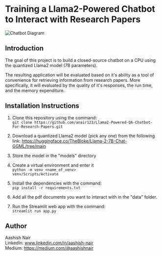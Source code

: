 # Training a Llama2-Powered Chatbot to Interact with Research Papers
![Chatbot Diagram](https://github.com/anair123/Llama2-Powered-QA-Chatbot-For-Research-Papers/assets/47230033/5ea10939-b3a3-48c7-819e-9af6db879dbc)


## Introduction
The goal of this project is to build a closed-source chatbot on a CPU using the quantized Llama2 model (7B parameters).

The resulting application will be evaluated based on it's ability as a tool of convenience for retrieving information from research papers. More specifically, it will evaluated by the quality of it's responses, the run time, and the memory expenditure. 

## Installation Instructions

1. Clone this repository using the command:  
```git clone https://github.com/anair123/Llama2-Powered-QA-Chatbot-For-Research-Papers.git```

2. Download a quantized Llama2 model (pick any one) from the following link:     https://huggingface.co/TheBloke/Llama-2-7B-Chat-GGML/tree/main

3. Store the model in the "models" directory

4. Create a virtual environment and enter it  
```python -m venv <name_of_venv>```  
```venv/Scripts/Activate```

5. Install the dependencies with the command:  
```pip install -r requirements.txt```

6. Add all the pdf documents you want to interact with in the "data" folder.

7. Run the Streamlit web app with the command:  
```streamlit run app.py```



## Author
Aashish Nair  
LinkedIn: www.linkedin.com/in/aashish-nair  
Medium: https://medium.com/@aashishnair


